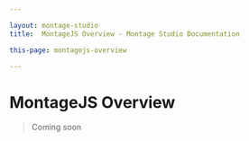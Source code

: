 ```yaml
---

layout: montage-studio
title:  MontageJS Overview - Montage Studio Documentation

this-page: montagejs-overview

---
```


# MontageJS Overview

>Coming soon



